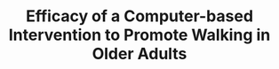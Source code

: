 ---
name: "Efficacy Of A Computer Based Intervention To"
title: "Efficacy of a Computer-based Intervention to Promote Walking in Older Adults"
project: null
event: "Annual Meeting of the American Geriatrics Society (abstract)"
authors:
- name: "Orlow, M.."
- name: "Silliman, R.."
- name: "Winter, M.."
- name: "Cheng, D.."
- name: "Henault, L.."
- name: "Bickmore, T.."
year: 2012
resources:
- name: "ags12"
  src: "ags12.pdf"
external_url: null
draft: false
---